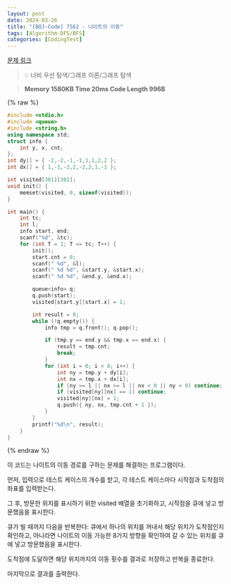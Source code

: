 ```yaml
---
layout: post
date: 2024-03-26
title: "[BOJ-Code] 7562 - 나이트의 이동"
tags: [Algorithm-DFS/BFS]
categories: [CodingTest]
---
```


[문제 링크](https://www.acmicpc.net/problem/7562)


> 💡 너비 우선 탐색/그래프 이론/그래프 탐색


> **Memory   1580KB                                   Time   20ms                                Code Length   996B**



{% raw %}
```c++
#include <stdio.h>
#include <queue>
#include <string.h>
using namespace std;
struct info {
	int y, x, cnt;
};
int dy[] = { -2,-2,-1,-1,1,1,2,2 };
int dx[] = { 1,-1,-2,2,-2,2,1,-1 };

int visited[301][301];
void init() {
	memset(visited, 0, sizeof(visited));
}

int main() {
	int tc;
	int l;
	info start, end;
	scanf("%d", &tc);
	for (int T = 1; T <= tc; T++) {
		init();
		start.cnt = 0;
		scanf(" %d", &l);
		scanf(" %d %d", &start.y, &start.x);
		scanf(" %d %d", &end.y, &end.x);

		queue<info> q;
		q.push(start);
		visited[start.y][start.x] = 1;

		int result = 0;
		while (!q.empty()) {
			info tmp = q.front(); q.pop();

			if (tmp.y == end.y && tmp.x == end.x) {
				result = tmp.cnt;
				break;
			}
			for (int i = 0; i < 8; i++) {
				int ny = tmp.y + dy[i];
				int nx = tmp.x + dx[i];
				if (ny >= l || nx >= l || nx < 0 || ny < 0) continue;
				if (visited[ny][nx] == 1) continue;
				visited[ny][nx] = 1;
				q.push({ ny, nx, tmp.cnt + 1 });
			}
		}
		printf("%d\n", result);
	}
}
```
{% endraw %}



이 코드는 나이트의 이동 경로를 구하는 문제를 해결하는 프로그램이다.

먼저, 입력으로 테스트 케이스의 개수를 받고, 각 테스트 케이스마다 시작점과 도착점의 좌표를 입력받는다.

그 후, 방문한 위치를 표시하기 위한 visited 배열을 초기화하고, 시작점을 큐에 넣고 방문했음을 표시한다.

큐가 빌 때까지 다음을 반복한다: 큐에서 하나의 위치를 꺼내서 해당 위치가 도착점인지 확인하고, 아니라면 나이트의 이동 가능한 8가지 방향을 확인하여 갈 수 있는 위치를 큐에 넣고 방문했음을 표시한다.

도착점에 도달하면 해당 위치까지의 이동 횟수를 결과로 저장하고 반복을 종료한다.

마지막으로 결과를 출력한다.

